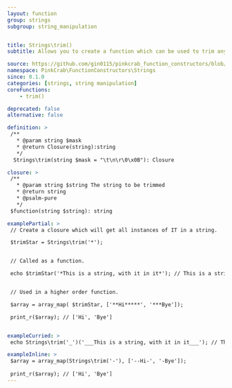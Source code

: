 ```yaml
---
layout: function
group: strings
subgroup: string_manipulation


title: Strings\trim()
subtitle: Allows you to create a function which can be used to trim any matches from a mask. Trims the matching values from the start, end or both. These can either be used as part of a Higher Order Function such as array_map() or as part of a compiled/pipe function.

source: https://github.com/gin0115/pinkcrab_function_constructors/blob/master/src/strings.php#L443
namespace: PinkCrab\FunctionConstructors\Strings
since: 0.1.0
categories: [strings, string manipulation]
coreFunctions: 
    - trim()

deprecated: false
alternative: false

definition: >
 /**
   * @param string $mask
   * @return Closure(string):string
   */
  Strings\trim(string $mask = "\t\n\r\0\x0B"): Closure

closure: >
 /**
   * @param string $string The string to be trimmed
   * @return string
   * @psalm-pure
   */ 
 $function(string $string): string

examplePartial: >
 // Create a closure which will get all instances of IT in a string.

 $trimStar = Strings\trim('*'); 


 // Called as a function.

 echo $trimStar('*This is a string, with it in it*'); // This is a string, with it in it


 // Used in a higher order function.

 $array = array_map( $trimStar, ['**Hi*****', '***Bye']);

 print_r($array); // ['Hi', 'Bye']


exampleCurried: >
 echo Strings\trim('_')('___This is a string, with it in it___'); // This is a string, with it in it

exampleInline: >
 $array = array_map(Strings\trim('-'), ['--Hi-', '-Bye']);
 
 print_r($array); // ['Hi', 'Bye']
---
```

